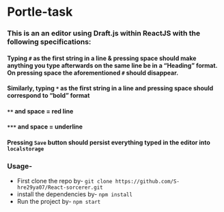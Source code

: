# Portle-task

### This is an an editor using Draft.js within ReactJS with the following specifications:

#### Typing `#` as the first string in a line & pressing space should make anything you type afterwards on the same line be in a “Heading” format. On pressing space the aforementioned `#` should disappear.
#### Similarly, typing `*` as the first string in a line and pressing space should correspond to “bold” format
#### `**` and space = red line
#### `***` and space = underline
#### Pressing `Save` button should persist everything typed in the editor into `localstorage`

### Usage-

* First clone the repo by-
```git clone https://github.com/S-hre29ya07/React-sorcerer.git```
* install the dependencies by-
```npm install```
* Run the project by-
```npm start```
